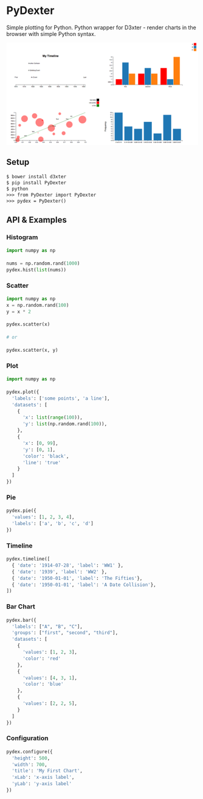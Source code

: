 # PyDexter

Simple plotting for Python. Python wrapper for D3xter - render charts in the browser with simple Python syntax.

![Examples](https://raw.githubusercontent.com/D3xterjs/pydexter/master/examples.png)

## Setup

```
$ bower install d3xter
$ pip install PyDexter
$ python
>>> from PyDexter import PyDexter
>>> pydex = PyDexter()
```

## API & Examples

### Histogram

```python
import numpy as np

nums = np.random.rand(1000)
pydex.hist(list(nums))
```

### Scatter

```python
import numpy as np
x = np.random.rand(100)
y = x * 2

pydex.scatter(x)

# or

pydex.scatter(x, y)
```

### Plot

```python
import numpy as np

pydex.plot({
  'labels': ['some points', 'a line'],
  'datasets': [
    {
      'x': list(range(100)),
      'y': list(np.random.rand(100)),
    },
    {
      'x': [0, 99],
      'y': [0, 1],
      'color': 'black',
      'line': 'true'
    }
  ]
})
```

### Pie

```python
pydex.pie({
  'values': [1, 2, 3, 4],
  'labels': ['a', 'b', 'c', 'd']
})
```

### Timeline

```python
pydex.timeline([
  { 'date': '1914-07-28', 'label': 'WW1' },
  { 'date': '1939', 'label': 'WW2' },
  { 'date': '1950-01-01', 'label': 'The Fifties'},
  { 'date': '1950-01-01', 'label': 'A Date Collision'},
])
```

### Bar Chart

```python
pydex.bar({
  'labels': ["A", "B", "C"],
  'groups': ["first", "second", "third"],
  'datasets': [
    {
      'values': [1, 2, 3],
      'color': 'red'
    },
    {
      'values': [4, 3, 1],
      'color': 'blue'
    },
    {
      'values': [2, 2, 5],
    }
  ]
})
```

### Configuration

```python
pydex.configure({
  'height': 500,
  'width': 700,
  'title': 'My First Chart',
  'xLab': 'x-axis label',
  'yLab': 'y-axis label'
})
```
